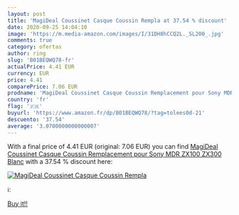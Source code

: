 ```yaml
---
layout: post
title: 'MagiDeal Coussinet Casque Coussin Rempla at 37.54 % discount'
date: 2020-09-25 14:04:10
image: 'https://m.media-amazon.com/images/I/31DH8hCCQ2L._SL200_.jpg'
comments: true
category: ofertas
author: ring
slug: 'B01BEQWQ78-fr'
actualPrice: 4.41 EUR
currency: EUR
price: 4.41
comparePrice: 7.06 EUR
prodname: 'MagiDeal Coussinet Casque Coussin Remplacement pour Sony MDR ZX100 ZX300 Blanc'
country: 'fr'
flag: '🇫🇷'
buyurl: 'https://www.amazon.fr/dp/B01BEQWQ78/?tag=tolees0d-21'
descuento: '37.54'
average: '3.0700000000000007'
---
```


With a final price of 4.41 EUR (original: 7.06 EUR) you can find [MagiDeal Coussinet Casque Coussin Remplacement pour Sony MDR ZX100 ZX300 Blanc](https://www.amazon.fr/dp/B01BEQWQ78/?tag=tolees0d-21) with a  37.54 % discount here:

[![MagiDeal Coussinet Casque Coussin Rempla](https://m.media-amazon.com/images/I/31DH8hCCQ2L._SL200_.jpg)](https://www.amazon.fr/dp/B01BEQWQ78/?tag=tolees0d-21)

ℹ️:


[Buy it!!](https://www.amazon.fr/dp/B01BEQWQ78/?tag=tolees0d-21)
